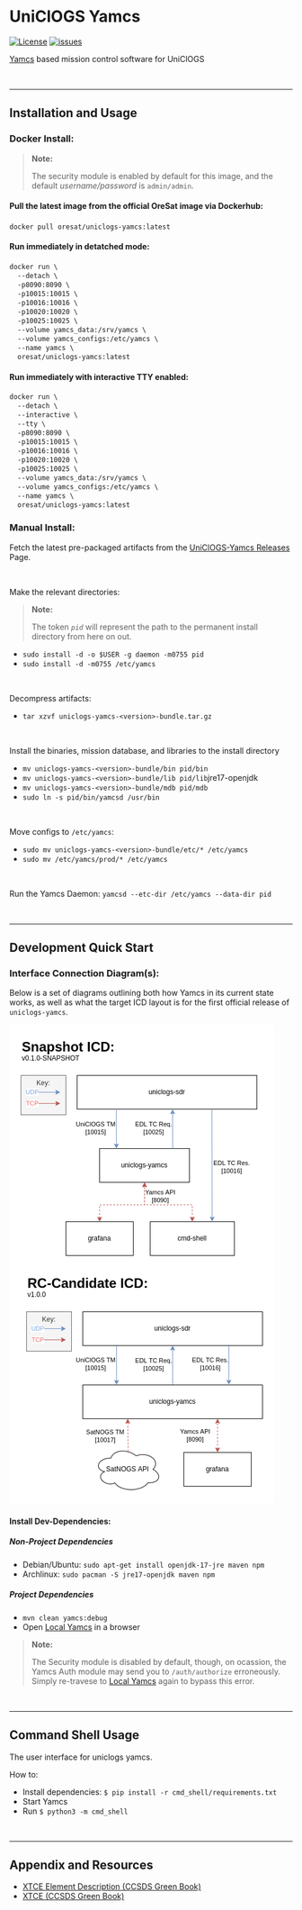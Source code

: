# UniClOGS Yamcs

[![License](https://img.shields.io/github/license/oresat/uniclogs-yamcs)](./LICENSE)
[![issues](https://img.shields.io/github/issues/oresat/uniclogs-yamcs)](https://github.com/oresat/uniclogs-yamcs/issues)

[Yamcs] based mission control software for UniClOGS

&nbsp;

***

## Installation and Usage

### Docker Install:

> **Note:**
>
> The security module is enabled by default for this image, and the default *username/password* is `admin/admin`.

#### Pull the latest image from the official OreSat image via Dockerhub:

`docker pull oresat/uniclogs-yamcs:latest`

#### Run immediately in detatched mode:

```
docker run \
  --detach \
  -p8090:8090 \
  -p10015:10015 \
  -p10016:10016 \
  -p10020:10020 \
  -p10025:10025 \
  --volume yamcs_data:/srv/yamcs \
  --volume yamcs_configs:/etc/yamcs \
  --name yamcs \
  oresat/uniclogs-yamcs:latest
```

#### Run immediately with interactive TTY enabled:

```
docker run \
  --detach \
  --interactive \
  --tty \
  -p8090:8090 \
  -p10015:10015 \
  -p10016:10016 \
  -p10020:10020 \
  -p10025:10025 \
  --volume yamcs_data:/srv/yamcs \
  --volume yamcs_configs:/etc/yamcs \
  --name yamcs \
  oresat/uniclogs-yamcs:latest
```

### Manual Install:

Fetch the latest pre-packaged artifacts from the [UniClOGS-Yamcs Releases](https://github.com/oresat/uniclogs-yamcs/releases) Page.

&nbsp;

Make the relevant directories:

> **Note:**
>
> The token *`pid`*  will represent the path to the permanent install directory from here on out.

* `sudo install -d -o $USER -g daemon -m0755 pid`
* `sudo install -d -m0755 /etc/yamcs`

&nbsp;

Decompress artifacts:

* `tar xzvf uniclogs-yamcs-<version>-bundle.tar.gz`

&nbsp;

Install the binaries, mission database, and libraries to the install directory

* `mv uniclogs-yamcs-<version>-bundle/bin pid/bin`
* `mv uniclogs-yamcs-<version>-bundle/lib pid/lib`jre17-openjdk
* `mv uniclogs-yamcs-<version>-bundle/mdb pid/mdb`
* `sudo ln -s pid/bin/yamcsd /usr/bin`

&nbsp;

Move configs to `/etc/yamcs`:

* `sudo mv uniclogs-yamcs-<version>-bundle/etc/* /etc/yamcs`
* `sudo mv /etc/yamcs/prod/* /etc/yamcs`

&nbsp;

Run the Yamcs Daemon:
`yamcsd --etc-dir /etc/yamcs --data-dir pid`

&nbsp;

***

## Development Quick Start

### Interface Connection Diagram(s):

Below is a set of diagrams outlining both how Yamcs in its current state works, as well as what the target ICD layout is for the first official release of `uniclogs-yamcs`.

![uniclogs-yamcs](docs/uniclogs-yamcs-fbd.png)

#### Install Dev-Dependencies:

##### Non-Project Dependencies
* Debian/Ubuntu: `sudo apt-get install openjdk-17-jre maven npm`
* Archlinux: `sudo pacman -S jre17-openjdk maven npm`

##### Project Dependencies
* `mvn clean yamcs:debug`
* Open [Local Yamcs] in a browser

> **Note:**
>
> The Security module is disabled by default, though, on ocassion, the Yamcs Auth module may send you to `/auth/authorize` erroneously. Simply re-travese to [Local Yamcs] again to bypass this error.

&nbsp;

***

## Command Shell Usage

The user interface for uniclogs yamcs.

How to:

- Install dependencies: `$ pip install -r cmd_shell/requirements.txt`
- Start Yamcs
- Run `$ python3 -m cmd_shell`

&nbsp;

***

## Appendix and Resources

- [XTCE Element Description (CCSDS Green Book)](https://public.ccsds.org/Pubs/660x1g1.pdf)
- [XTCE (CCSDS Green Book)](https://public.ccsds.org/Pubs/660x2g2.pdf)

[Yamcs]:https://yamcs.org/

[Local Yamcs]:http://localhost:8090/